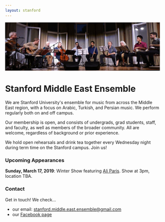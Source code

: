 ```yaml
---
layout: stanford
---
```


![concert](img/concert.jpg)

# Stanford Middle East Ensemble

We are Stanford University's ensemble for music from across the Middle East region, with a focus on Arabic, Turkish, and Persian music. We perform regularly both on and off campus.

Our membership is open, and consists of undergrads, grad students, staff, and faculty, as well as members of the broader community. All are welcome, regardless of background or prior experience.

We hold open rehearsals and drink tea together every Wednesday night during term time on the Stanford campus. Join us!


### Upcoming Appearances

**Sunday, March 17, 2019**: Winter Show featuring [Ali Paris](https://www.youtube.com/channel/UC2BkgM7L7WoizzexIZ1xxtw). Show at 3pm, location TBA.


### Contact

Get in touch! We check...
- our email: stanford.middle.east.ensemble@gmail.com
- our [Facebook page](https://facebook.com/StanfordMEE)